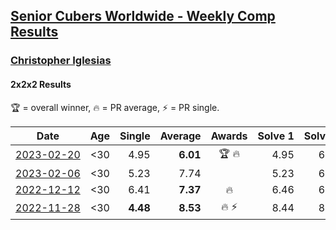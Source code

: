 <style>table {white-space: nowrap;}</style>
<link rel="stylesheet" type="text/css" href="/scw-comp/css/flags.css" />

## [Senior Cubers Worldwide - Weekly Comp Results](/scw-comp/results/)
### [Christopher Iglesias](README.md)

#### 2x2x2 Results

<span style="white-space: nowrap;">🏆 = overall winner</span>, <span style="white-space: nowrap;">🔥 = PR average</span>, <span style="white-space: nowrap;">⚡ = PR single</span>.

| Date | Age | Single | Average | Awards | Solve 1 | Solve 2 | Solve 3 | Solve 4 | Solve 5 | Video |
| :--: | :--: | --: | --: | :--: | --: | --: | --: | --: | --: | :-- |
| [2023-02-20](../../results/2023-02-20/222.md) | <30 | 4.95 | **6.01** | 🏆 🔥 | 4.95 | 6.15 | 6.08 | 6.04 | 5.91 | [Desktop](https://www.facebook.com/events/569225115154363/permalink/573684234708451) / [Mobile](https://m.facebook.com/events/569225115154363?view=permalink&id=573684234708451) |
| [2023-02-06](../../results/2023-02-06/222.md) | <30 | 5.23 | 7.74 |  | 5.23 | 6.97 | 7.22 | 9.03 | 9.33 | [Desktop](https://www.facebook.com/events/592410912725072/permalink/601227061843457) / [Mobile](https://m.facebook.com/events/592410912725072?view=permalink&id=601227061843457) |
| [2022-12-12](../../results/2022-12-12/222.md) | <30 | 6.41 | **7.37** | 🔥 | 6.46 | 6.41 | 7.56 | 8.08 | 8.34 | [Desktop](https://www.facebook.com/events/1263750814207978/permalink/1271263433456716) / [Mobile](https://m.facebook.com/events/1263750814207978?view=permalink&id=1271263433456716) |
| [2022-11-28](../../results/2022-11-28/222.md) | <30 | **4.48** | **8.53** | 🔥 ⚡ | 8.44 | 8.06 | 9.09 | 10.20 | **4.48** | [Desktop](https://www.facebook.com/events/1541409726309933/permalink/1551930641924508) / [Mobile](https://m.facebook.com/events/1541409726309933?view=permalink&id=1551930641924508) |


<!-- Global site tag (gtag.js) - Google Analytics -->
<script async src="https://www.googletagmanager.com/gtag/js?id=UA-86348435-3"></script>
<script>window.dataLayer = window.dataLayer || []; function gtag() {dataLayer.push(arguments);} gtag('js', new Date()); gtag('config', 'UA-86348435-3');</script>
